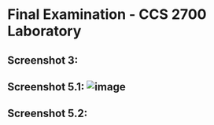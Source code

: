 # Final Examination - CCS 2700 Laboratory

## Screenshot 3:

## Screenshot 5.1: ![image](https://github.com/pixieeedust/2700-finals/assets/81545551/657e5cee-683d-4cc1-b763-d3ee2acbecf5)


## Screenshot 5.2:
